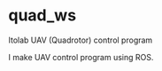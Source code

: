 quad_ws
=================

Itolab UAV (Quadrotor) control program 

I make UAV control program using ROS.
